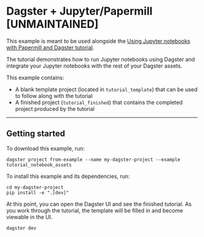 # Dagster + Jupyter/Papermill [UNMAINTAINED]

This example is meant to be used alongside the [Using Jupyter notebooks with Papermill and Dagster tutorial](https://docs.dagster.io/integrations/dagstermill/using-notebooks-with-dagster).

The tutorial demonstrates how to run Jupyter notebooks using Dagster and integrate your Jupyter notebooks with the rest of your Dagster assets.

This example contains:

- A blank template project (located in `tutorial_template`) that can be used to follow along with the tutorial
- A finished project (`tutorial_finished`) that contains the completed project produced by the tutorial

---

## Getting started

To download this example, run:

```shell
dagster project from-example --name my-dagster-project --example tutorial_notebook_assets
```

To install this example and its dependencies, run:

```shell
cd my-dagster-project
pip install -e ".[dev]"
```

At this point, you can open the Dagster UI and see the finished tutorial. As you work through the tutorial, the template will be filled in and become viewable in the UI.

```shell
dagster dev
```

